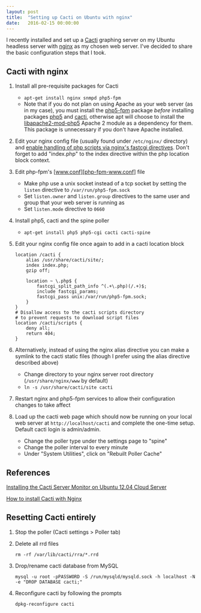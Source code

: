 ```yaml
---
layout: post
title:  "Setting up Cacti on Ubuntu with nginx"
date:   2016-02-15 00:00:00
---
```


I recently installed and set up a [Cacti][cacti] graphing server on my Ubuntu headless server with [nginx][nginx] as my chosen web server.
I've decided to share the basic configuration steps that I took.

## Cacti with nginx

1. Install all pre-requisite packages for Cacti

   * `apt-get install nginx snmpd php5-fpm`
   * Note that if you do not plan on using Apache as your web server (as in my case), you must install the [php5-fpm][pkg-php5-fpm]
     package *before* installing packages [php5][pkg-php5] and [cacti][pkg-cacti], otherwise apt will choose to install the
     [libapache2-mod-php5][pkg-libapache2-mod-php5] Apache 2 module as a dependency for them.
     This package is unnecessary if you don't have Apache installed.

1. Edit your nginx config file (usually found under `/etc/nginx/` directory) and
   [enable handling of php scripts via nginx's fastcgi directives][nginx-fastcgi-php].
   Don't forget to add "index.php" to the index directive within the php location block context.

1. Edit php-fpm's [www.conf][php-fpm-www.conf] file

   * Make php use a unix socket instead of a tcp socket by setting the `listen` directive to `/var/run/php5-fpm.sock`
   * Set `listen.owner` and `listen.group` directives to the same user and group that your web server is running as
   * Set `listen.mode` directive to `0660`

1. Install php5, cacti and the spine poller

   * `apt-get install php5 php5-cgi cacti cacti-spine`

1. Edit your nginx config file once again to add in a cacti location block

   ```nginx
   location /cacti {
       alias /usr/share/cacti/site/;
       index index.php;
       gzip off;
   
       location ~ \.php$ {
           fastcgi_split_path_info ^(.+\.php)(/.+)$;
           include fastcgi_params;
           fastcgi_pass unix:/var/run/php5-fpm.sock;
       }
   }
   # Disallow access to the cacti scripts directory
   # to prevent requests to download script files
   location /cacti/scripts {
       deny all;
       return 404;
   }
   ```

1. Alternatively, instead of using the nginx alias directive you can make a symlink to the cacti static files
   (though I prefer using the alias directive described above)

   * Change directory to your nginx server root directory (`/usr/share/nginx/www` by default)
   * `ln -s /usr/share/cacti/site cacti`

1. Restart nginx and php5-fpm services to allow their configuration changes to take affect

1. Load up the cacti web page which should now be running on your local web server at `http://localhost/cacti`
   and complete the one-time setup. Default cacti login is admin/admin.

   * Change the poller type under the settings page to "spine"
   * Change the poller interval to every minute
   * Under "System Utilities", click on "Rebuilt Poller Cache"

## References

[Installing the Cacti Server Monitor on Ubuntu 12.04 Cloud Server](https://www.digitalocean.com/community/tutorials/installing-the-cacti-server-monitor-on-ubuntu-12-04-cloud-server)

[How to install Cacti with Nginx](http://notblog.org/cacti-with-nginx/)

## Resetting Cacti entirely

1. Stop the poller (Cacti settings > Poller tab)

1. Delete all rrd files

   `rm -rf /var/lib/cacti/rra/*.rrd`

1. Drop/rename cacti database from MySQL

   `mysql -u root -pPASSWORD -S /run/mysqld/mysqld.sock -h localhost -N -e "DROP DATABASE cacti;"`

1. Reconfigure cacti by following the prompts

   `dpkg-reconfigure cacti`

[cacti]: http://www.cacti.net/
[nginx]: https://www.nginx.com/resources/wiki/
[pkg-php5-fpm]: http://packages.ubuntu.com/trusty/php5-fpm
[pkg-php5]: http://packages.ubuntu.com/trusty/php5
[pkg-cacti]: http://packages.ubuntu.com/trusty/cacti
[pkg-libapache2-mod-php5]: http://packages.ubuntu.com/trusty/libapache2-mod-php5
[nginx-fastcgi-php]: http://askubuntu.com/a/134676
[php-fpm-www.conf]: http://php.net/manual/en/install.fpm.configuration.php
